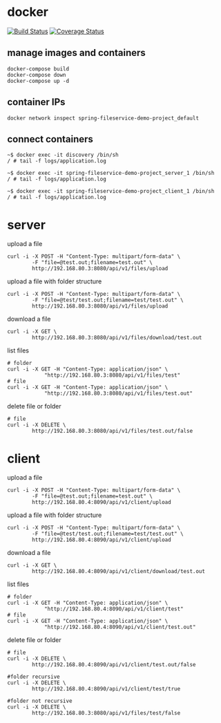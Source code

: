 
# docker
[![Build Status](https://travis-ci.com/rslvn/fileservice.svg?branch=master)](https://travis-ci.com/rslvn/fileservice)
[![Coverage Status](https://coveralls.io/repos/github/rslvn/fileservice/badge.svg?branch=master)](https://coveralls.io/github/rslvn/fileservice?branch=master)
## manage images and containers
```
docker-compose build
docker-compose down
docker-compose up -d
```

## container IPs
```
docker network inspect spring-fileservice-demo-project_default
```

## connect containers

```
~$ docker exec -it discovery /bin/sh
/ # tail -f logs/application.log 

```

```
~$ docker exec -it spring-fileservice-demo-project_server_1 /bin/sh
/ # tail -f logs/application.log 

```

```
~$ docker exec -it spring-fileservice-demo-project_client_1 /bin/sh
/ # tail -f logs/application.log 

```

# server

upload a file
```
curl -i -X POST -H "Content-Type: multipart/form-data" \
        -F "file=@test.out;filename=test.out" \
        http://192.168.80.3:8080/api/v1/files/upload
```

upload a file with folder structure
```
curl -i -X POST -H "Content-Type: multipart/form-data" \
        -F "file=@test/test.out;filename=test/test.out" \
        http://192.168.80.3:8080/api/v1/files/upload
```

download a file
```
curl -i -X GET \
        http://192.168.80.3:8080/api/v1/files/download/test.out
```

list files
```
# folder
curl -i -X GET -H "Content-Type: application/json" \
            "http://192.168.80.3:8080/api/v1/files/test"
# file            
curl -i -X GET -H "Content-Type: application/json" \
            "http://192.168.80.3:8080/api/v1/files/test.out"
```

delete file or folder
```
# file
curl -i -X DELETE \
        http://192.168.80.3:8080/api/v1/files/test.out/false
```


# client

upload a file
```
curl -i -X POST -H "Content-Type: multipart/form-data" \
        -F "file=@test.out;filename=test.out" \
        http://192.168.80.4:8090/api/v1/client/upload
```

upload a file with folder structure
```
curl -i -X POST -H "Content-Type: multipart/form-data" \
        -F "file=@test/test.out;filename=test/test.out" \
        http://192.168.80.4:8090/api/v1/client/upload
```

download a file
```
curl -i -X GET \
        http://192.168.80.4:8090/api/v1/client/download/test.out
```

list files
```
# folder
curl -i -X GET -H "Content-Type: application/json" \
            "http://192.168.80.4:8090/api/v1/client/test"
# file            
curl -i -X GET -H "Content-Type: application/json" \
            "http://192.168.80.4:8090/api/v1/client/test.out"
```

delete file or folder
```
# file
curl -i -X DELETE \
        http://192.168.80.4:8090/api/v1/client/test.out/false

#folder recursive
curl -i -X DELETE \
        http://192.168.80.4:8090/api/v1/client/test/true
        
#folder not recursive
curl -i -X DELETE \
        http://192.168.80.3:8080/api/v1/files/test/false

```